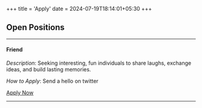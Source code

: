 +++
title = 'Apply'
date = 2024-07-19T18:14:01+05:30
+++

## Open Positions
---
#### **Friend**

*Description*: Seeking interesting, fun individuals to share laughs, exchange ideas, and build lasting memories.

*How to Apply*: Send a hello on twitter 

[Apply Now](https://twitter.com/0xadra)


---
